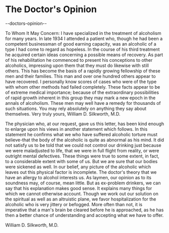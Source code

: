 # The Doctor's Opinion

--doctors-opinion--

To Whom It May Concern: I have specialized in the treatment of alcoholism for many years. In late 1934 I attended a patient who, though he had been a competent businessman of good earning capacity, was an alcoholic of a type I had come to regard as hopeless. In the course of his third treatment he acquired certain ideas concerning a possible means of recovery. As part of his rehabilitation he commenced to present his conceptions to other alcoholics, impressing upon them that they must do likewise with still others. This has become the basis of a rapidly growing fellowship of these men and their families. This man and over one hundred others appear to have recovered. I personally know scores of cases who were of the type with whom other methods had failed completely. These facts appear to be of extreme medical importance; because of the extraordinary possibilities of rapid growth inherent in this group they may mark a new epoch in the annals of alcoholism. These men may well have a remedy for thousands of such situations. You may rely absolutely on anything they say about themselves. Very truly yours, William D. Silkworth, M.D.

The physician who, at our request, gave us this letter, has been kind enough to enlarge upon his views in another statement which follows. In this statement he confirms what we who have suffered alcoholic torture must believe-that the body of the alcoholic is quite as abnormal as his mind. It did not satisfy us to be told that we could not control our drinking just because we were maladjusted to life, that we were in full flight from reality, or were outright mental defectives. These things were true to some extent, in fact, to a considerable extent with some of us. But we are sure that our bodies were sickened as well. In our belief, any picture of the alcoholic which leaves out this physical factor is incomplete. The doctor's theory that we have an allergy to alcohol interests us. As laymen, our opinion as to its soundness may, of course, mean little. But as ex-problem drinkers, we can say that his explanation makes good sense. It explains many things for which we cannot otherwise account. Though we work out our solution on the spiritual as well as an altruistic plane, we favor hospitalization for the alcoholic who is very jittery or befogged. More often than not, it is imperative that a man's brain be cleared before he is approached, as he has then a better chance of understanding and accepting what we have to offer.

William D. Silkworth, M.D.